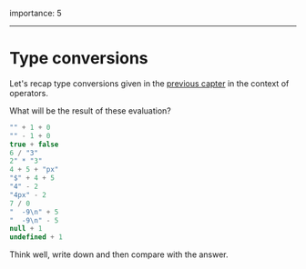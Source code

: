 importance: 5

---

# Type conversions

Let's recap type conversions given in the [previous capter](/types) in the context of operators.

What will be the result of these evaluation?

```js no-beautify
"" + 1 + 0
"" - 1 + 0
true + false
6 / "3"
2" * "3"
4 + 5 + "px"
"$" + 4 + 5
"4" - 2
"4px" - 2
7 / 0
"  -9\n" + 5
"  -9\n" - 5
null + 1
undefined + 1
```

Think well, write down and then compare with the answer.
